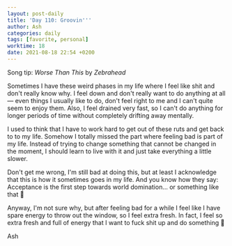 ```yaml
---
layout: post-daily
title: 'Day 110: Groovin'''
author: Ash
categories: daily
tags: [favorite, personal]
worktime: 18
date: 2021-08-18 22:54 +0200
---
```

Song tip: *Worse Than This* by *Zebrahead*

Sometimes I have these weird phases in my life where I feel like shit and don't really know why. I feel down and don't really want to do anything at all &mdash; even things I usually like to do, don't feel right to me and I can't quite seem to enjoy them. Also, I feel drained very fast, so I can't do anything for longer periods of time without completely drifting away mentally.

I used to think that I have to work hard to get out of these ruts and get back to to my life. Somehow I totally missed the part where feeling bad is part of my life. Instead of trying to change something that cannot be changed in the moment, I should learn to live with it and just take everything a little slower. 

Don't get me wrong, I'm still bad at doing this, but at least I acknowledge that this is how it sometimes goes in my life. And you know how they say: Acceptance is the first step towards world domination... or something like that 🤔

Anyway, I'm not sure why, but after feeling bad for a while I feel like I have spare energy to throw out the window, so I feel extra fresh. In fact, I feel so extra fresh and full of energy that I want to fuck shit up and do something 😬

Ash
